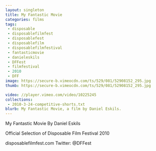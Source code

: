 ```yaml
---
layout: singleton
title: My Fantastic Movie
categories: films
tags:
 - disposable
 - disposablefilmfest
 - disposablefest
 - disposablefilm
 - disposablefilmfestival
 - fantasticmovie
 - danieleskils
 - DFFest
 - filmfestival
 - 2010
 - DFF
image: https://secure-b.vimeocdn.com/ts/529/081/52908152_295.jpg
thumb: https://secure-b.vimeocdn.com/ts/529/081/52908152_295.jpg

video: //player.vimeo.com/video/10225245
collections:
 - 2010-3-24-competitive-shorts.txt
blurb: My Fantastic Movie, a film by Daniel Eskils.
---
```


My Fantastic Movie
By Daniel Eskils

Official Selection of Disposable Film Festival 2010

disposablefilmfest.com
Twitter: @DFFest